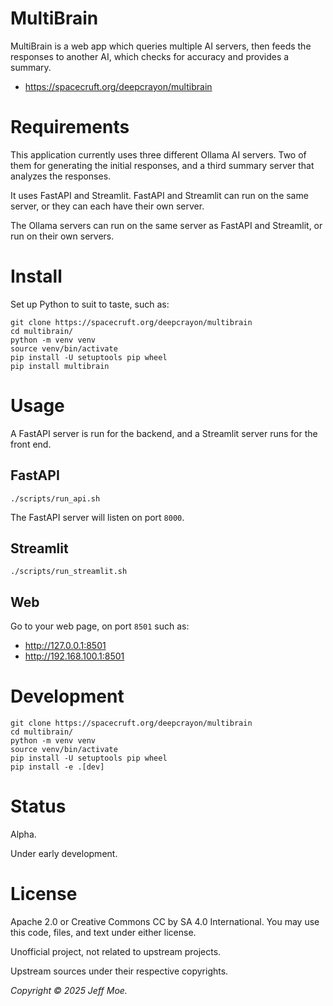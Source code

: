 # MultiBrain
MultiBrain is a web app which queries multiple AI servers,
then feeds the responses to another AI,
which checks for accuracy and provides a summary.

* https://spacecruft.org/deepcrayon/multibrain

# Requirements
This application currently uses three different Ollama AI servers.
Two of them for generating the initial responses, and a third
summary server that analyzes the responses.

It uses FastAPI and Streamlit. FastAPI and Streamlit can run on the
same server, or they can each have their own server.

The Ollama servers can run on the same server as FastAPI and Streamlit,
or run on their own servers.

# Install
Set up Python to suit to taste, such as:

```
git clone https://spacecruft.org/deepcrayon/multibrain
cd multibrain/
python -m venv venv
source venv/bin/activate
pip install -U setuptools pip wheel
pip install multibrain
```

# Usage
A FastAPI server is run for the backend,
and a Streamlit server runs for the front end.

## FastAPI
```
./scripts/run_api.sh
```

The FastAPI server will listen on port `8000`.

## Streamlit
```
./scripts/run_streamlit.sh
```

## Web
Go to your web page, on port `8501` such as:

* http://127.0.0.1:8501
* http://192.168.100.1:8501

# Development
```
git clone https://spacecruft.org/deepcrayon/multibrain
cd multibrain/
python -m venv venv
source venv/bin/activate
pip install -U setuptools pip wheel
pip install -e .[dev]
```

# Status
Alpha.

Under early development.

# License
Apache 2.0 or Creative Commons CC by SA 4.0 International.
You may use this code, files, and text under either license.

Unofficial project, not related to upstream projects.

Upstream sources under their respective copyrights.

*Copyright &copy; 2025 Jeff Moe.*
